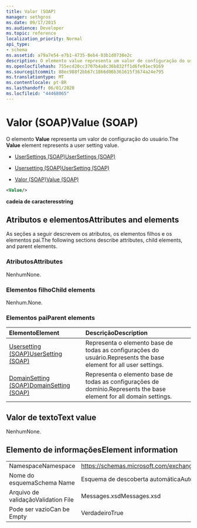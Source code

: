 ```yaml
---
title: Valor (SOAP)
manager: sethgros
ms.date: 09/17/2015
ms.audience: Developer
ms.topic: reference
localization_priority: Normal
api_type:
- schema
ms.assetid: a79a7e54-e7b1-4735-8eb4-03b1d0738e2c
description: O elemento value representa um valor de configuração do usuário.
ms.openlocfilehash: 755ecd20cc3707b4a8c36b832ff1d6fe91ec9169
ms.sourcegitcommit: 88ec988f2bb67c1866d06b361615f3674a24e795
ms.translationtype: MT
ms.contentlocale: pt-BR
ms.lasthandoff: 06/01/2020
ms.locfileid: "44468065"
---
```

# <a name="value-soap"></a><span data-ttu-id="33f5b-103">Valor (SOAP)</span><span class="sxs-lookup"><span data-stu-id="33f5b-103">Value (SOAP)</span></span>

<span data-ttu-id="33f5b-104">O elemento **Value** representa um valor de configuração do usuário.</span><span class="sxs-lookup"><span data-stu-id="33f5b-104">The **Value** element represents a user setting value.</span></span> 
  
- [<span data-ttu-id="33f5b-105">UserSettings (SOAP)</span><span class="sxs-lookup"><span data-stu-id="33f5b-105">UserSettings (SOAP)</span></span>](usersettings-soap.md)
  
- [<span data-ttu-id="33f5b-106">Usersetting (SOAP)</span><span class="sxs-lookup"><span data-stu-id="33f5b-106">UserSetting (SOAP)</span></span>](usersetting-soap.md)
  
- [<span data-ttu-id="33f5b-107">Valor (SOAP)</span><span class="sxs-lookup"><span data-stu-id="33f5b-107">Value (SOAP)</span></span>](value-soap.md)
  
```XML
<Value/>
```

<span data-ttu-id="33f5b-108">**cadeia de caracteres**</span><span class="sxs-lookup"><span data-stu-id="33f5b-108">**string**</span></span>

## <a name="attributes-and-elements"></a><span data-ttu-id="33f5b-109">Atributos e elementos</span><span class="sxs-lookup"><span data-stu-id="33f5b-109">Attributes and elements</span></span>

<span data-ttu-id="33f5b-110">As seções a seguir descrevem os atributos, os elementos filhos e os elementos pai.</span><span class="sxs-lookup"><span data-stu-id="33f5b-110">The following sections describe attributes, child elements, and parent elements.</span></span>
  
### <a name="attributes"></a><span data-ttu-id="33f5b-111">Atributos</span><span class="sxs-lookup"><span data-stu-id="33f5b-111">Attributes</span></span>

<span data-ttu-id="33f5b-112">Nenhum</span><span class="sxs-lookup"><span data-stu-id="33f5b-112">None.</span></span>
  
### <a name="child-elements"></a><span data-ttu-id="33f5b-113">Elementos filho</span><span class="sxs-lookup"><span data-stu-id="33f5b-113">Child elements</span></span>

<span data-ttu-id="33f5b-114">Nenhum.</span><span class="sxs-lookup"><span data-stu-id="33f5b-114">None.</span></span>
  
### <a name="parent-elements"></a><span data-ttu-id="33f5b-115">Elementos pai</span><span class="sxs-lookup"><span data-stu-id="33f5b-115">Parent elements</span></span>

|<span data-ttu-id="33f5b-116">**Elemento**</span><span class="sxs-lookup"><span data-stu-id="33f5b-116">**Element**</span></span>|<span data-ttu-id="33f5b-117">**Descrição**</span><span class="sxs-lookup"><span data-stu-id="33f5b-117">**Description**</span></span>|
|:-----|:-----|
|[<span data-ttu-id="33f5b-118">Usersetting (SOAP)</span><span class="sxs-lookup"><span data-stu-id="33f5b-118">UserSetting (SOAP)</span></span>](usersetting-soap.md) <br/> |<span data-ttu-id="33f5b-119">Representa o elemento base de todas as configurações do usuário.</span><span class="sxs-lookup"><span data-stu-id="33f5b-119">Represents the base element for all user settings.</span></span>  <br/> |
|[<span data-ttu-id="33f5b-120">DomainSetting (SOAP)</span><span class="sxs-lookup"><span data-stu-id="33f5b-120">DomainSetting (SOAP)</span></span>](domainsetting-soap.md) <br/> |<span data-ttu-id="33f5b-121">Representa o elemento base de todas as configurações de domínio.</span><span class="sxs-lookup"><span data-stu-id="33f5b-121">Represents the base element for all domain settings.</span></span>  <br/> |
   
## <a name="text-value"></a><span data-ttu-id="33f5b-122">Valor de texto</span><span class="sxs-lookup"><span data-stu-id="33f5b-122">Text value</span></span>

<span data-ttu-id="33f5b-123">Nenhum</span><span class="sxs-lookup"><span data-stu-id="33f5b-123">None.</span></span>
  
## <a name="element-information"></a><span data-ttu-id="33f5b-124">Elemento de informações</span><span class="sxs-lookup"><span data-stu-id="33f5b-124">Element information</span></span>

|||
|:-----|:-----|
|<span data-ttu-id="33f5b-125">Namespace</span><span class="sxs-lookup"><span data-stu-id="33f5b-125">Namespace</span></span>  <br/> |https://schemas.microsoft.com/exchange/2010/Autodiscover  <br/> |
|<span data-ttu-id="33f5b-126">Nome do esquema</span><span class="sxs-lookup"><span data-stu-id="33f5b-126">Schema Name</span></span>  <br/> |<span data-ttu-id="33f5b-127">Esquema de descoberta automática</span><span class="sxs-lookup"><span data-stu-id="33f5b-127">Autodiscover schema</span></span>  <br/> |
|<span data-ttu-id="33f5b-128">Arquivo de validação</span><span class="sxs-lookup"><span data-stu-id="33f5b-128">Validation File</span></span>  <br/> |<span data-ttu-id="33f5b-129">Messages.xsd</span><span class="sxs-lookup"><span data-stu-id="33f5b-129">Messages.xsd</span></span>  <br/> |
|<span data-ttu-id="33f5b-130">Pode ser vazio</span><span class="sxs-lookup"><span data-stu-id="33f5b-130">Can be Empty</span></span>  <br/> |<span data-ttu-id="33f5b-131">Verdadeiro</span><span class="sxs-lookup"><span data-stu-id="33f5b-131">True</span></span>  <br/> |
   

